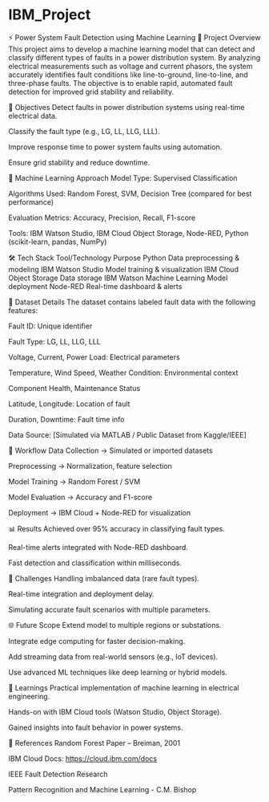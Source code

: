 # IBM_Project
⚡ Power System Fault Detection using Machine Learning
🚀 Project Overview
This project aims to develop a machine learning model that can detect and classify different types of faults in a power distribution system. By analyzing electrical measurements such as voltage and current phasors, the system accurately identifies fault conditions like line-to-ground, line-to-line, and three-phase faults. The objective is to enable rapid, automated fault detection for improved grid stability and reliability.

🎯 Objectives
Detect faults in power distribution systems using real-time electrical data.

Classify the fault type (e.g., LG, LL, LLG, LLL).

Improve response time to power system faults using automation.

Ensure grid stability and reduce downtime.

🧠 Machine Learning Approach
Model Type: Supervised Classification

Algorithms Used: Random Forest, SVM, Decision Tree (compared for best performance)

Evaluation Metrics: Accuracy, Precision, Recall, F1-score

Tools: IBM Watson Studio, IBM Cloud Object Storage, Node-RED, Python (scikit-learn, pandas, NumPy)

🛠️ Tech Stack
Tool/Technology	Purpose
Python	Data preprocessing & modeling
IBM Watson Studio	Model training & visualization
IBM Cloud Object Storage	Data storage
IBM Watson Machine Learning	Model deployment
Node-RED	Real-time dashboard & alerts

🧾 Dataset Details
The dataset contains labeled fault data with the following features:

Fault ID: Unique identifier

Fault Type: LG, LL, LLG, LLL

Voltage, Current, Power Load: Electrical parameters

Temperature, Wind Speed, Weather Condition: Environmental context

Component Health, Maintenance Status

Latitude, Longitude: Location of fault

Duration, Downtime: Fault time info

Data Source: [Simulated via MATLAB / Public Dataset from Kaggle/IEEE]

🔄 Workflow
Data Collection → Simulated or imported datasets

Preprocessing → Normalization, feature selection

Model Training → Random Forest / SVM

Model Evaluation → Accuracy and F1-score

Deployment → IBM Cloud + Node-RED for visualization

📊 Results
Achieved over 95% accuracy in classifying fault types.

Real-time alerts integrated with Node-RED dashboard.

Fast detection and classification within milliseconds.

🚧 Challenges
Handling imbalanced data (rare fault types).

Real-time integration and deployment delay.

Simulating accurate fault scenarios with multiple parameters.

🌐 Future Scope
Extend model to multiple regions or substations.

Integrate edge computing for faster decision-making.

Add streaming data from real-world sensors (e.g., IoT devices).

Use advanced ML techniques like deep learning or hybrid models.

🧠 Learnings
Practical implementation of machine learning in electrical engineering.

Hands-on with IBM Cloud tools (Watson Studio, Object Storage).

Gained insights into fault behavior in power systems.

📎 References
Random Forest Paper – Breiman, 2001

IBM Cloud Docs: https://cloud.ibm.com/docs

IEEE Fault Detection Research

Pattern Recognition and Machine Learning - C.M. Bishop
